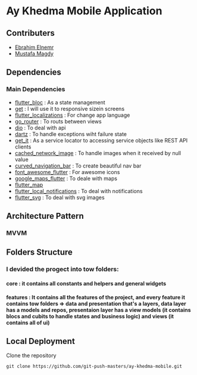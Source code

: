 # Ay Khedma Mobile Application

## Contributers

* [Ebrahim Elnemr](https://github.com/ebrahim969)
* [Mustafa Magdy](https://github.com/mustfa-magdy-mohamed-nasr)

## Dependencies

### Main Dependencies

* [flutter_bloc](https://pub.dev/packages/flutter_bloc) : As a state management
* [get](https://pub.dev/packages/get) : I will use it to responsive sizein screens
* [flutter_localizations](https://pub.dev/packages/flutter_localizations) : For change app language
* [go_router](https://pub.dev/packages/go_router) : To routs between views
* [dio](https://pub.dev/packages/dio) : To deal with api
* [dartz](https://pub.dev/packages/dartz) : To handle exceptions wiht failure state 
* [get_it](https://pub.dev/packages/get_it) : As a service locator to accessing service objects like REST API clients
* [cached_network_image](https://pub.dev/packages/cached_network_image) : To handle images when it received by null value
* [curved_navigation_bar](https://pub.dev/packages/curved_navigation_bar) : To create beautiful nav bar
* [font_awesome_flutter](https://pub.dev/packages/font_awesome_flutter) : For awesome icons
* [google_maps_flutter](https://pub.dev/packages/google_maps_flutter) : To deale with maps
* [flutter_map](https://pub.dev/packages/flutter_map)
* [flutter_local_notifications](https://pub.dev/packages/flutter_local_notifications) : To deal with notifications
* [flutter_svg](https://pub.dev/packages/flutter_svg) : To deal with svg images

## Architecture Pattern

### MVVM

## Folders Structure

### I devided the progect into tow folders: 
#### core : it contains all constants and helpers and general widgets
#### features : It contains all the features of the project, and every feature it contains tow folders => data and presentation that's a layers, data layer has a models and repos, presentaion layer has a view models (it contains blocs and cubits to handle states and business logic) and views (it contains all of ui)


## Local Deployment

Clone the repository
```shell
git clone https://github.com/git-push-masters/ay-khedma-mobile.git
```
